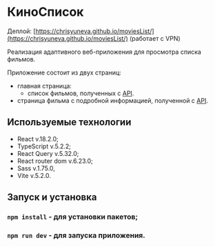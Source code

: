 # КиноСписок

Деплой: [https://chrisyuneva.github.io/moviesList/](https://chrisyuneva.github.io/moviesList/) (работает с VPN)

Реализация адаптивного веб-приложения для просмотра списка фильмов.

Приложение состоит из двух страниц:

- главная страница:
    - список фильмов, полученных с [API](https://developer.themoviedb.org/reference/trending-movies).
- страница фильма с подробной информацией, полученной с [API](https://developer.themoviedb.org/reference/movie-details).

## Используемые технологии

- React v.18.2.0;
- TypeScript v.5.2.2;
- React Query v.5.32.0;
- React router dom v.6.23.0;
- Sass v.1.75.0,
- Vite v.5.2.0.

## Запуск и установка

### `npm install` - для установки пакетов;

### `npm run dev` - для запуска приложения.
